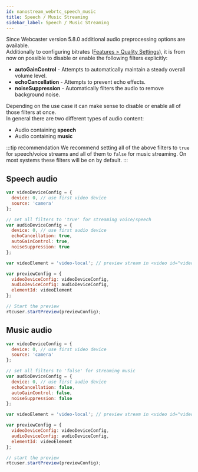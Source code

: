 ```yaml
---
id: nanostream_webrtc_speech_music
title: Speech / Music Streaming
sidebar_label: Speech / Music Streaming
---
```


Since Webcaster version 5.8.0 additional audio preprocessing options are available.<br/>
Additionally to configuring bitrates ([Features > Quality Settings](./nanostream_webrtc_quality/)),
it is from now on possible to disable or enable the following filters explicitly:

- **autoGainControl** - Attempts to automatically maintain a steady overall volume level.
- **echoCancellation** - Attempts to prevent echo effects.
- **noiseSuppression** - Automatically filters the audio to remove background noise.

Depending on the use case it can make sense to disable or enable all of those filters at once. <br/>
In general there are two different types of audio content:

- Audio containing **speech**
- Audio containing **music**

:::tip recommendation
We recommend setting all of the above filters to `true` for speech/voice streams and all of them to `false` for music streaming.
On most systems these filters will be on by default.
:::

## Speech audio

```js
var videoDeviceConfig = {
  device: 0, // use first video device
  source: 'camera'
};

// set all filters to 'true' for streaming voice/speech
var audioDeviceConfig = {
  device: 0, // use first audio device
  echoCancellation: true,
  autoGainControl: true,
  noiseSuppression: true
};

var videoElement = 'video-local'; // preview stream in <video id="video-local"> tag

var previewConfig = {
  videoDeviceConfig: videoDeviceConfig,
  audioDeviceConfig: audioDeviceConfig,
  elementId: videoElement
};

// Start the preview
rtcuser.startPreview(previewConfig);

```

## Music audio

```js
var videoDeviceConfig = {
  device: 0, // use first video device
  source: 'camera'
};

// set all filters to 'false' for streaming music
var audioDeviceConfig = {
  device: 0, // use first audio device
  echoCancellation: false,
  autoGainControl: false,
  noiseSuppression: false
};

var videoElement = 'video-local'; // preview stream in <video id="video-local"> tag

var previewConfig = {
  videoDeviceConfig: videoDeviceConfig,
  audioDeviceConfig: audioDeviceConfig,
  elementId: videoElement
};

// start the preview
rtcuser.startPreview(previewConfig);

```